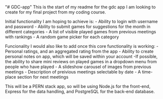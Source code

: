 "# GDC-app" 
This is the start of my readme for the gdc app I am looking to create for my final project from my coding course.

Initial functionality I am hoping to achieve is:
    - Ability to login with username and password
    - Ability to submit games for suggestions for the month in different categories
    - A list of visible played games from previous meetings with rankings
    - A random game picker for each category

Funcionality I would also like to add once this core functionality is working:
    - Personal ratings, and an aggregated rating from the app
    - Ability to create personal notes on app, which will be saved within your account
        -If possible, the ability to share mini reviews on played games in a dropdown menu from people who have played
    - A slideshow carousel of images from previous meetings
    - Description of preivious meetings selectable by date
    - A time-place section for next meetings

This will be a PERN stack app, so will be using Node.js for the front-end, Express for the data handling, and PostgreSQL for the back-end database.